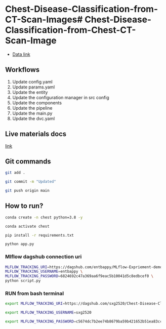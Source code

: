 # Chest-Disease-Classification-from-CT-Scan-Images# Chest-Disease-Classification-from-Chest-CT-Scan-Image

 - [Data link](https://drive.google.com/file/d/1z0mreUtRmR-P-magILsDR3T7M6IkGXtY/view?usp=sharing)

## Workflows

1. Update config.yaml
2. Update params.yaml
3. Update the entity
4. Update the configuration manager in src config
5. Update the components
6. Update the pipeline 
7. Update the main.py
8. Update the dvc.yaml 



## Live materials docs

[link](https://docs.google.com/document/d/1UFiHnyKRqgx8Lodsvdzu58LbVjdWHNf-uab2WmhE0A4/edit?usp=sharing)


## Git commands

```bash
git add .

git commit -m "Updated"

git push origin main
```

## How to run?

```bash
conda create -n chest python=3.8 -y
```

```bash
conda activate chest
```

```bash
pip install -r requirements.txt
```

```bash
python app.py
```

### Mlflow dagshub connection uri

```bash
MLFLOW_TRACKING_URI=https://dagshub.com/entbappy/MLflow-Expriement-demo.mlflow \
MLFLOW_TRACKING_USERNAME=entbappy \
MLFLOW_TRACKING_PASSWORD=6824692c47a369aa6f9eac5b10041d5c8edbcef0 \
python script.py
```


### RUN from bash terminal

```bash
export MLFLOW_TRACKING_URI=https://dagshub.com/sxg2520/Chest-Disease-Classification-from-CT-Scan-Images.mlflow

export MLFLOW_TRACKING_USERNAME=sxg2520 

export MLFLOW_TRACKING_PASSWORD=c5674dc7b2ee74b8679ba59b421652b51ea83cc2

```
